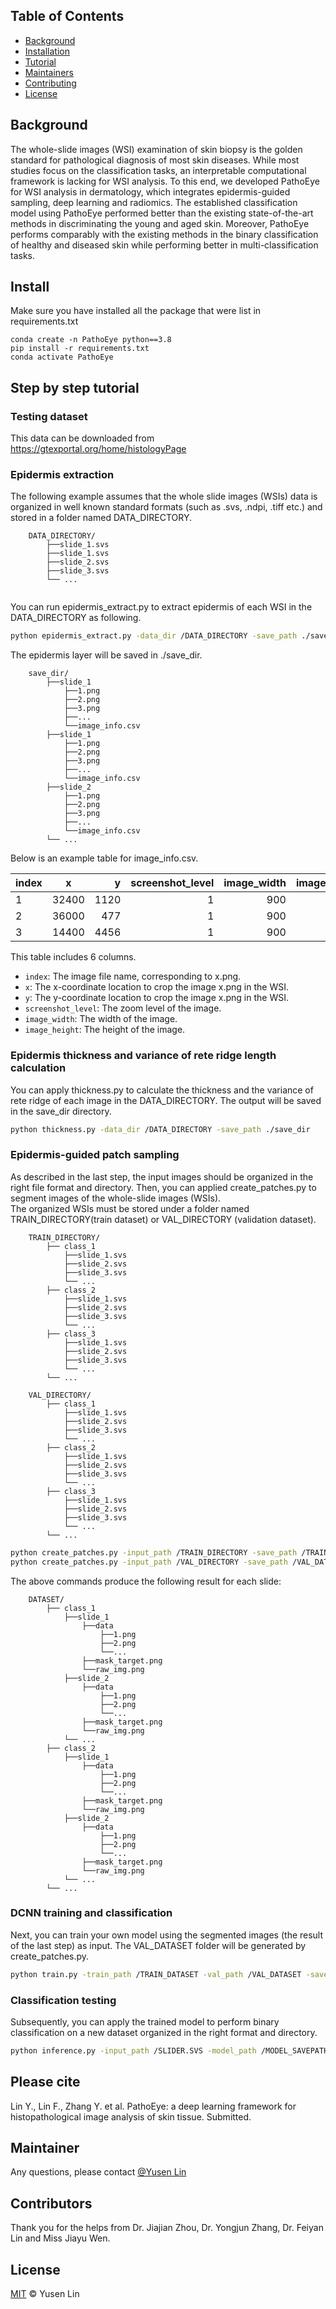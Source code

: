 
## Table of Contents

- [Background](#background)
- [Installation](#installation)
- [Tutorial](#tutorial)
- [Maintainers](#maintainers)
- [Contributing](#contributing)
- [License](#license)

## Background
The whole-slide images (WSI) examination of skin biopsy is the golden standard for pathological diagnosis of most skin diseases. While most studies focus on the classification tasks, an interpretable computational framework is lacking for WSI analysis. To this end, we developed PathoEye for WSI analysis in dermatology, which integrates epidermis-guided sampling, deep learning and radiomics. The established classification model using PathoEye performed better than the existing state-of-the-art methods in discriminating the young and aged skin. Moreover, PathoEye performs comparably with the existing methods in the binary classification of healthy and diseased skin while performing better in multi-classification tasks. 

## Install
Make sure you have installed all the package that were list in requirements.txt
```
conda create -n PathoEye python==3.8
pip install -r requirements.txt
conda activate PathoEye
```

## Step by step tutorial

### Testing dataset
This data can be downloaded from https://gtexportal.org/home/histologyPage




### Epidermis extraction
The following example assumes that the whole slide images (WSIs) data is organized in well known standard formats (such as .svs, .ndpi, .tiff etc.) and stored in a folder named DATA_DIRECTORY.
```
    DATA_DIRECTORY/
        ├──slide_1.svs
        ├──slide_1.svs
        ├──slide_2.svs
        ├──slide_3.svs
        └── ...
        
```
You can run epidermis_extract.py to extract epidermis of each WSI in the DATA_DIRECTORY as following. 
```sh
python epidermis_extract.py -data_dir /DATA_DIRECTORY -save_path ./save_dir
```
The epidermis layer will be saved in ./save_dir. 
```
    save_dir/
        ├──slide_1
            ├──1.png
            ├──2.png
            ├──3.png
            ├──...
            └──image_info.csv
        ├──slide_1
            ├──1.png
            ├──2.png
            ├──3.png
            ├──...
            └──image_info.csv
        ├──slide_2
            ├──1.png
            ├──2.png
            ├──3.png
            ├──...
            └──image_info.csv
        └── ...
```
Below is an example table for image_info.csv. 

| index | x |    y | screenshot_level | image_width| image_height|
|:------|     :---:      |-----:|           ---: |           ---: |           ---: |
| 1     |  32400    | 1120 | 1     |  900   |  900 |
| 2     |  36000    | 477  | 1     |  900   |  900 |
| 3     |  14400    | 4456 | 1     |  900   |  900 |

This table includes 6 columns. 
  - `index`: The image file name, corresponding to x.png.
  - `x`: The x-coordinate location to crop the image x.png in the WSI.
  - `y`: The y-coordinate location to crop the image x.png in the WSI.
  - `screenshot_level`: The zoom level of the image.
  - `image_width`: The width of the image.
  - `image_height`: The height of the image.

### Epidermis thickness and variance of rete ridge length calculation
You can apply thickness.py to calculate the thickness and the variance of rete ridge of each image in the DATA_DIRECTORY. The output will be saved in the save_dir directory.



```sh
python thickness.py -data_dir /DATA_DIRECTORY -save_path ./save_dir
```

### Epidermis-guided patch sampling
As described in the last step, the input images should be organized in the right file format and directory. Then, you can applied create_patches.py to segment images of the whole-slide images (WSIs).  
The organized WSIs must be stored under a folder named TRAIN_DIRECTORY(train dataset) or VAL_DIRECTORY (validation dataset). 
```
    TRAIN_DIRECTORY/
        ├── class_1
            ├──slide_1.svs
            ├──slide_2.svs
            ├──slide_3.svs
            └── ...
        ├── class_2
            ├──slide_1.svs
            ├──slide_2.svs
            ├──slide_3.svs
            └── ...
        ├── class_3
            ├──slide_1.svs
            ├──slide_2.svs
            ├──slide_3.svs
            └── ...
        └── ...

    VAL_DIRECTORY/
        ├── class_1
            ├──slide_1.svs
            ├──slide_2.svs
            ├──slide_3.svs
            └── ...
        ├── class_2
            ├──slide_1.svs
            ├──slide_2.svs
            ├──slide_3.svs
            └── ...
        ├── class_3
            ├──slide_1.svs
            ├──slide_2.svs
            ├──slide_3.svs
            └── ...
        └── ...
```
```sh
python create_patches.py -input_path /TRAIN_DIRECTORY -save_path /TRAIN_DATASET -device cuda:0
python create_patches.py -input_path /VAL_DIRECTORY -save_path /VAL_DATASET -device cuda:0
```
The above commands produce the following result for each slide:
```
    DATASET/
        ├── class_1
            ├──slide_1
                ├──data
                    ├──1.png
                    ├──2.png
                    └──...
                ├──mask_target.png
                └──raw_img.png
            ├──slide_2
                ├──data
                    ├──1.png
                    ├──2.png
                    └──...
                ├──mask_target.png
                └──raw_img.png
            └── ...
        ├── class_2
            ├──slide_1
                ├──data
                    ├──1.png
                    ├──2.png
                    └──...
                ├──mask_target.png
                └──raw_img.png
            ├──slide_2
                ├──data
                    ├──1.png
                    ├──2.png
                    └──...
                ├──mask_target.png
                └──raw_img.png
            └── ...
        └── ...
```

### DCNN training and classification
Next, you can train your own model using the segmented images (the result of the last step) as input. The VAL_DATASET folder will be generated by create_patches.py.
```sh
python train.py -train_path /TRAIN_DATASET -val_path /VAL_DATASET -save_path ./MODEL_SAVEPATH
```

### Classification testing
Subsequently, you can apply the trained model to perform binary classification on a new dataset organized in the right format and directory.
```sh
python inference.py -input_path /SLIDER.SVS -model_path /MODEL_SAVEPATH -save_path ./RESULT
```

## Please cite

Lin Y., Lin F., Zhang Y. et al. PathoEye: a deep learning framework for histopathological image analysis of skin tissue. Submitted.

## Maintainer

Any questions, please contact [@Yusen Lin](https://github.com/lysovosyl)

## Contributors

Thank you for the helps from Dr. Jiajian Zhou, Dr. Yongjun Zhang, Dr. Feiyan Lin and Miss Jiayu Wen.

## License

[MIT](LICENSE) © Yusen Lin
